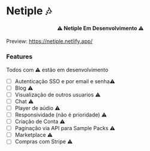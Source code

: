 # Netiple 🎶

<h4 align="center"> 
	⚠  Netiple  Em Desenvolvimento ⚠
</h4>

Preview: https://netiple.netlify.app/

### Features

Todos com ⚠ estão em desenvolvimento

- [ ] Autenticação SSO e por email e senha⚠
- [ ] Blog ⚠
- [ ] Visualização de outros usuarios ⚠
- [ ] Chat ⚠
- [ ] Player de aúdio ⚠
- [ ] Responsividade (não é prioridade) ⚠
- [ ] Criação de Conta ⚠
- [ ] Paginação via API para Sample Packs ⚠
- [ ] Marketplace ⚠
- [ ] Compras com Stripe ⚠
